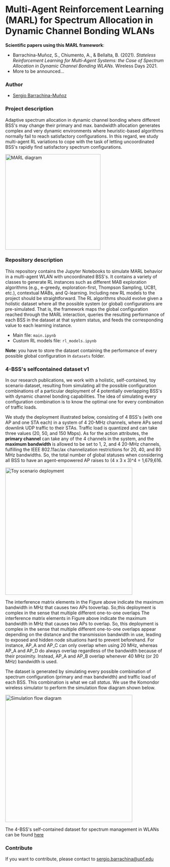 # Multi-Agent Reinforcement Learning (MARL) for Spectrum Allocation in Dynamic Channel Bonding WLANs

**Scientific papers using this MARL framework**: 
- Barrachina-Muñoz, S., Chiumento, A., & Bellalta, B. (2021). _Stateless Reinforcement Learning for Multi-Agent Systems: the Case of Spectrum Allocation in Dynamic Channel Bonding WLANs_. Wireless Days 2021.
- More to be announced...

### Author
* [Sergio Barrachina-Muñoz](https://github.com/sergiobarra)

### Project description

Adaptive spectrum allocation in dynamic channel bonding where different BSS's may change their primary and max. bandwidth allocation generates complex and very dynamic environments where heuristic-based algorithms normally fail to reach satisfactory configurations. In this regard, we study multi-agent RL variations to cope with the task of letting uncoordinated BSS's rapidly find satisfactory spectrum configurations.

<img src="https://github.com/sergiobarra/MARLforChannelBondingWLANs/blob/master/images/marl_diagram.png" alt="MARL diagram"
	title="MARL diagram" width="300" />


### Repository description
This repository contains the Jupyter Notebooks to simulate MARL behavior in a multi-agent WLAN with uncoordinated BSS's. It contains a variety of classes to generate RL instances such as different MAB exploration algorithms (e.g., e-greedy, exploration-first, Thompson Sampling, UCB1, etc.), contextual MABs, and Q-learning. Including new RL models to the project should be straightforward. The RL algorithms should evolve given a holistic dataset where all the possible system (or global) configurations are pre-simulated. That is, the framework maps the global configuration reached through the MARL interaction, queries the resulting performance of each BSS in the dataset at that system status, and feeds the corresponding value to each learning instance.

* Main file: ```main.ipynb```
* Custom RL models file: ```rl_models.ipynb```

**Note**: you have to store the dataset containing the performance of every possible global configuration in ```datasets``` folder.

### 4-BSS's selfcontained dataset v1

In our research publications, we work with a holistic, self-contained, toy scenario dataset, resulting from simulating all the possible configuration combinations of a particular deployment of 4 potentially overlapping BSS's with dynamic channel bonding capabilities. The idea of simulating every configuration combination is to know the optimal one for every combination of traffic loads.

We study the deployment illustrated below, consisting of 4 BSS's (with one AP and one STA each) in a system of 4 20-MHz channels, where APs send downlink UDP traffic to their STAs. Traffic load is quantized and can take three values (20, 50, and 150 Mbps). As for the action attributes, the **primary channel** can take any of the 4 channels in the system, and the **maximum bandwidth** is allowed to be set to 1, 2, and 4 20-MHz channels, fulfilling the IEEE 802.11ac/ax channelization restrictions for 20, 40, and 80 MHz bandwidths. So, the total number of global statuses when considering all BSS to have an agent-empowered AP raises to (4 x 3 x 3)^4 = 1,679,616.

<img src="https://github.com/sergiobarra/MARLforChannelBondingWLANs/blob/master/images/toy_scenario_deployment.png" alt="Toy scenario deployment"
	title="Toy scenario deployment" width="400" />

The  interference  matrix  elements  in  the Figure above indicate the maximum  bandwidth  in  MHz  that  causes  two  APs  tooverlap. So,this deployment is complex in the sense that multiple different  one-to-one  overlaps  The interference matrix elements in Figure above indicate the maximum bandwidth in MHz that causes two APs to overlap. So, this deployment is complex in the sense that multiple different one-to-one overlaps appear depending on the distance and the transmission bandwidth in use, leading to exposed and hidden node situations hard to prevent beforehand. For instance, AP_A and AP_C can only overlap when using 20 MHz, whereas AP_A and AP_D do always overlap regardless of the bandwidth because of their proximity. Instead, AP_A and AP_B overlap whenever 40 MHz (or 20 MHz) bandwidth is used.

The dataset is generated by simulating every possible combination of spectrum configuration (primary and max bandwidth) and traffic load of each BSS. This combination is what we call *status*. We use the Komondor wireless simulator to perform the simulation flow diagram shown below.

<img src="https://github.com/sergiobarra/MARLforChannelBondingWLANs/blob/master/images/simulation_flow_diagram.png" alt="Simulation flow diagram"
	title="Simulation flow diagram" width="400" />

The 4-BSS's self-contained dataset for spectrum management in WLANs can be found [here](https://www.upf.edu/web/wnrg/wn-datasets)

### Contribute

If you want to contribute, please contact to [sergio.barrachina@upf.edu](sergio.barrachina@upf.edu)
